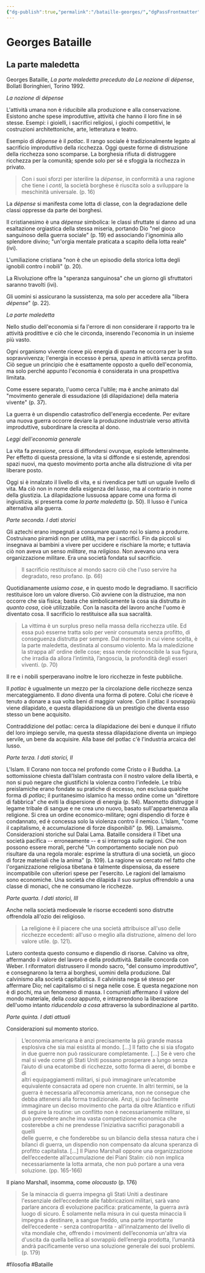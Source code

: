 ```yaml
---
{"dg-publish":true,"permalink":"/bataille-georges/","dgPassFrontmatter":true}
---
```


# Georges Bataille

## La parte maledetta

Georges Bataille, _La parte maledetta  preceduto da La nozione di dépense_, Bollati Boringhieri, Torino 1992.

_La nozione di dépense_

L'attività umana non è riducibile alla produzione e alla conservazione. Esistono anche spese improduttive, attività che hanno il loro fine in sé stesse. Esempi: i gioielli, i sacrifici religiosi, i giochi competitivi, le costruzioni architettoniche, arte, letteratura e teatro.

Esempio di _dépense_ è il _potlac_. Il rango sociale è tradizionalmente legato al sacrificio improduttivo della ricchezza. Oggi queste forme di distruzione della ricchezza sono scomparse. La borghesia rifiuta di distruggere ricchezza per la comunità; spende solo per sé e sfoggia la ricchezza in privato.

>Con i suoi sforzi per isterilire la _dépense_, in conformità a una ragione che tiene i _conti_, la società borghese è riuscita solo a sviluppare la meschinità universale. (p. 16)

La _dépense_ si manifesta come lotta di classe, con la degradazione delle classi oppresse da parte dei borghesi.

Il cristianesimo è una _dépense_ simbolica: le classi sfruttate si danno ad una esaltazione orgiastica della stessa miseria, portando Dio "nel gioco sanguinoso della guerra sociale" (p. 19) ed associando l'ignominia allo splendore divino; "un'orgia mentale praticata a scapito della lotta reale" (ivi). 

L'umiliazione cristiana "non è che un episodio della storica lotta degli ignobili contro i nobili" (p. 20).

La Rivoluzione offre la "speranza sanguinosa" che un giorno gli sfruttatori saranno travolti (ivi).

Gli uomini si assicurano la sussistenza, ma solo per accedere alla "libera _dépense_" (p. 22).

_La parte maledetta_

Nello studio dell'economia si fa l'errore di non considerare il rapporto tra le attività prodittive e ciò che le circonda, inserendo l'economia in un insieme più vasto.

Ogni organismo vivente riceve più energia di quanta ne occorra per la sua sopravvivenza; l'energia in eccesso è persa, _spesa_ in attività senza profitto. Ciò segue un principio che è esattamente opposto a quello dell'economia, ma solo perché appunto l'economia è considerata in una prospettiva limitata.

Come essere separato, l'uomo cerca l'ultile; ma è anche animato dal "movimento generale di essudazione (di dilapidazione) della materia vivente" (p. 37).

La guerra è un dispendio catastrofico dell'energia eccedente. Per evitare una nuova guerra occorre deviare la produzione industriale verso attività improduttive, subordinare la crescita al dono.

_Leggi dell'economia generale_

La vita fa _pressione_, cerca di diffondersi ovunque, esplode letteralmente. Per effetto di questa pressione, la vita si diffonde e si estende, aprendosi spazi nuovi, ma questo movimento porta anche alla distruzione di vita per liberare posto.

Oggi si è innalzato il livello di vita, e si rivendica per tutti un uguale livello di vita. Ma ciò non in nome della esigenza del _lusso_, ma al contrario in nome della giustizia. La dilapidazione lussuosa appare come una forma di ingiustizia, si presenta come _la parte maledetta_ (p. 50). Il lusso è l'unica alternativa alla guerra.

_Parte seconda. I dati storici_

Gli aztechi erano impegnati a consumare quanto noi lo siamo a produrre. Costruivano piramidi non per utilità, ma per i sacrifici. Fin da piccoli si insegnava ai bambini a vivere per uccidere e rischiare la morte; e tuttavia ciò non aveva un senso _militare_, ma _religioso_. Non avevano una vera organizzazione militare. Era una società fondata sul sacrificio.

> Il sacrificio restituisce al mondo sacro ciò che l'uso servire ha degradato, reso profano. (p. 66)

Quotidianamente _usiamo cose_, e in questo modo le degradiamo. Il sacrificio restituisce loro un valore diverso. Ciò avviene con la distruzioe, ma non occorre che sia fisica; basta che simbolicamente la cosa sia distrutta _in quanto cosa_, cioè utilizzabile. Con la nascita del lavoro anche l'uomo è diventato cosa. Il sacrificio lo restituisce alla sua sacralità.

> La vittima è un surplus preso nella massa della ricchezza utile. Ed essa può esserne tratta solo per venir consumata senza profitto, di conseguenza distrutta per sempre. Dal momento in cui viene scelta, è la parte maledetta, destinata al consumo violento. Ma la maledizione la strappa all’ ordine delle cose; essa rende riconoscibile la sua figura, che irradia da allora l’intimità, l’angoscia, la profondità degli esseri viventi. (p. 70)

Il re e i  nobili sperperavano inoltre le loro ricchezze in feste pubbliche. 

Il _potlac_ è ugualmente un mezzo per la circolazione delle ricchezze senza mercateggiamento. Il _dono_ diventa una forma di potere. Colui che riceve è tenuto a donare a sua volta beni di maggior valore. Con il pitlac il sovrappiù viene dilapidato, e questa dilapidazione dà un prestigio che diventa esso stesso un bene acquisito.

Contraddizione del potlac: cerca la dilapidazione dei beni e dunque il rifiuto del loro impiego servile, ma questa stessa dilapidazione diventa un impiego servile, un bene da acquisire. Alla base del potlac c'è l'industria arcaica del lusso.

_Parte terza. I dati storici, II_

L'Islam. Il Corano non tocca nel profondo come Cristo o il Buddha. La sottomissione chiesta dall'Islam contrasta con il nostro valore della libertà, e non si può negare che giustifichi la violenza contro l'infedele. Le tribù preislamiche erano fondate su pratiche di eccesso, non esclusa qualche forma di _potlac_; il puritanesimo islamico ha messo ordine come un "direttore di fabbrica" che eviti la dispersione di energia (p. 94). Maometto distrugge il legame tribale di sangue e ne crea uno nuovo, basato sull'appartenenza alla religione.
Si crea un ordine economico-militare; ogni dispendio di forze è condannato, ed è concessa solo la violenza contro il nemico. L'Islam, "come il capitalismo, è accumulazione di forze disponibili" (p. 96).
Lamaismo. Considerazioni storiche sul Dalai Lama. Bataille considera il Tibet una società pacifica -- erroneamente -- e si interroga sulle ragioni. Che non possono essere morali, perché "Un comportamento sociale non può risultare da una regola morale: esprime la struttura di una società, un gioco di forze materiali che la anima" (p. 109). La ragione va cercato nel fatto che l'organizzazione religiosa tibetana è talmente dispensiosa, da essere incompatibile con ulteriori spese per l'esercito.
Le ragioni del lamaismo sono economiche. Una società che dilapida il suo surplus offrendolo a una classe di monaci, che ne consumano le ricchezze.

_Parte quarta. I dati storici, III_

Anche nella società medioevale le risorse eccedenti sono distrutte offrendola all'ozio dei religioso.

>La religione è il piacere che una società attribuisce all'uso delle ricchezze eccedenti: all'uso o meglio alla distruzione, almeno del loro valore utile. (p. 121).

Lutero contesta questo consumo e dispendio di risorse. Calvino va oltre, affermando il valore del lavoro e della produttività. Bataille concorda con Weber. I riformatori distrussero il mondo sacro, "del consumo improduttivo", e consegnarono la terra ai borghesi, uomini della produzione. 
Dal calvinismo alla società capitalistica. Il calvinista nega sé stesso per affermare Dio; nel capitalismo ci si nega nelle cose. E questa negazione non è di pochi, ma un fenomeno di massa. I comunisti affermano il valore del mondo materiale, della _cosa_ appunto, e intraprendono la liberazione dell'uomo intanto _riducendolo a cosa_ attraverso la subordinazione al partito.

_Parte quinta. I dati attuali_

Considerazioni sul momento storico.

> L’economia americana è anzi precisamente la più grande massa esplosiva che sia mai esistita al mondo. [...] II fatto che si sia sfogato in due guerre non può rassicurare
completamente. [...] Se è vero che mal si vede  come gli Stati Uniti possano prosperare a lungo senza l’aiuto di una ecatombe di ricchezze, sotto forma di aerei, di bombe e di  
altri equipaggiamenti militari, si può immaginare un’ecatombe equivalente consacrata ad opere non cruente. In altri termini, se la guerra è necessaria all’economia americana, non ne consegue che debba attenersi alla forma tradizionale. Anzi, si può facilmente immaginare un deciso movimento che parta da oltre Atlantico e rifiuti di seguire la routine: un conflitto non è necessariamente militare,  si può prevedere anche ima vasta competizione economica che costerebbe a chi ne prendesse l’iniziativa sacrifici paragonabili a quelli  
delle guerre, e che fonderebbe su un bilancio della stessa natura  che i bilanci di guerra, un dispendio non compensato da alcuna speranza di profitto capitalista. [...] Il Piano Marshall oppone una organizzazione dell’eccedente all’accumulazione dei Piani Stalin: ciò non implica necessariamente la lotta armata, che non può portare a una vera soluzione. (pp. 165-166)

Il piano Marshall, insomma, come _olocausto_ (p. 176)

>Se la minaccia di guerra impegna gli Stati Uniti a destinare l'essenziale dell’eccedente alle fabbricazioni militari, sarà vano parlare ancora di evoluzione pacifica: praticamente, la guerra avrà luogo di sicuro. È solamente nella misura in cui questa minaccia li impegna a destinare, a sangue freddo, una parte importante dell’eccedente - senza contropartita - all’innalzamento del livello di vita mondiale che, offrendo i movimenti dell’economia un'altra via d'uscita da quella bellica al sovrappiù dell’energia prodotta, l’umanità andrà pacificamente verso una soluzione generale dei suoi problemi. (p. 179)


#filosofia #Bataille 
